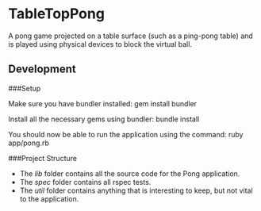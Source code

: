 TableTopPong
============

A pong game projected on a table surface (such as a ping-pong table) and is played using physical devices to block the virtual ball.



Development
------------------

###Setup

Make sure you have bundler installed:
    gem install bundler

Install all the necessary gems using bundler:
    bundle install

You should now be able to run the application using the command:
    ruby app/pong.rb


###Project Structure

- The _lib_ folder contains all the source code for the Pong application.
- The _spec_ folder contains all rspec tests.
- The _util_ folder contains anything that is interesting to keep, but not vital to the application.
